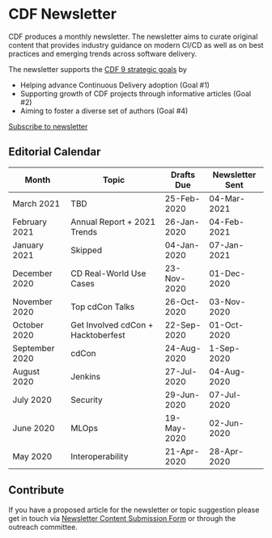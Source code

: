 # CDF Newsletter

CDF produces a monthly newsletter.
The newsletter aims to curate original content that provides industry guidance on modern CI/CD as well as on best practices and emerging trends across software delivery.

The newsletter supports the [CDF 9 strategic goals](https://cd.foundation/blog/2019/10/17/cdfs-governing-board-unveils-9-strategic-goals/) by
 * Helping advance Continuous Delivery adoption (Goal #1)
 * Supporting growth of CDF projects through informative articles (Goal #2)
 * Aiming to foster a diverse set of authors (Goal #4)

[Subscribe to newsletter](https://cd.foundation/stay-connected/)

## Editorial Calendar
| Month | Topic | Drafts Due | Newsletter Sent |
| ----- | ----- | ---------- | ------------------- |
| March 2021 | TBD | 25-Feb-2020 | 04-Mar-2021 |
| February 2021 | Annual Report + 2021 Trends| 26-Jan-2020 | 04-Feb-2021 |
| January 2021 | Skipped | 04-Jan-2020 | 07-Jan-2021 |
| December 2020 | CD Real-World Use Cases | 23-Nov-2020 | 01-Dec-2020 |
| November 2020 | Top cdCon Talks | 26-Oct-2020 | 03-Nov-2020 |
| October 2020 | Get Involved cdCon + Hacktoberfest | 22-Sep-2020 | 01-Oct-2020 |
| September 2020 | cdCon | 24-Aug-2020 | 1-Sep-2020 |
| August 2020 | Jenkins | 27-Jul-2020 | 04-Aug-2020 |
| July 2020 | Security | 29-Jun-2020 | 07-Jul-2020 |
| June 2020 | MLOps | 19-May-2020 | 02-Jun-2020 |
| May 2020 | Interoperability | 21-Apr-2020 | 28-Apr-2020 |
 
 ## Contribute
 If you have a proposed article for the newsletter or topic suggestion please get in touch via [Newsletter Content Submission Form](https://cd.foundation/stay-connected/newsletter-submission-form/) or through the outreach committee. 
